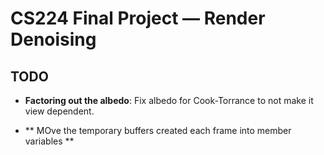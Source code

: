 # CS224 Final Project &mdash; Render Denoising

## TODO

- **Factoring out the albedo**: Fix albedo for Cook-Torrance to not make it view dependent.

- ** MOve the temporary buffers created each frame into member variables **
